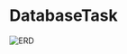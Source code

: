 # DatabaseTask
![ERD](https://github.com/user-attachments/assets/c6db0d3a-1d3e-4562-a06b-d7af2b32e65f)
